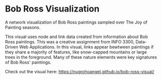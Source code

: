 # Bob Ross Visualization
A network visualization of Bob Ross paintings sampled over The Joy of Painting seasons.

This visual uses node and link data created from information about Bob Ross paintings. This was a creative assignment from INFO 3300, Data-Driven Web Applications.
In this visual, links appear bewtween paintings if they share a majority of features, like snow-capped mountains or large trees in the foreground. 
Many of these nature elements were key signatures of Bob Ross' paintings.

Check out the visual here: https://nugrohoangel.github.io/bob-ross-visual/
